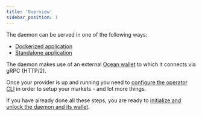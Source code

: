 ```yaml
---
title: 'Overview'
sidebar_position: 1
---
```


The daemon can be served in one of the following ways:
 * [Dockerized application](run_docker.md)
 * [Standalone application](run_standalone.md)

The daemon makes use of an external [Ocean wallet](https://github.com/vulpemventures/ocean) to which it connects via gRPC (HTTP/2).

Once your provider is up and running you need to [configure the operator CLI](configure_cli.md) in order to setup your markets - and lot more things. 

If you have already done all these steps, you are ready to [initialize and unlock the daemon and its wallet](../init_daemon.md).
